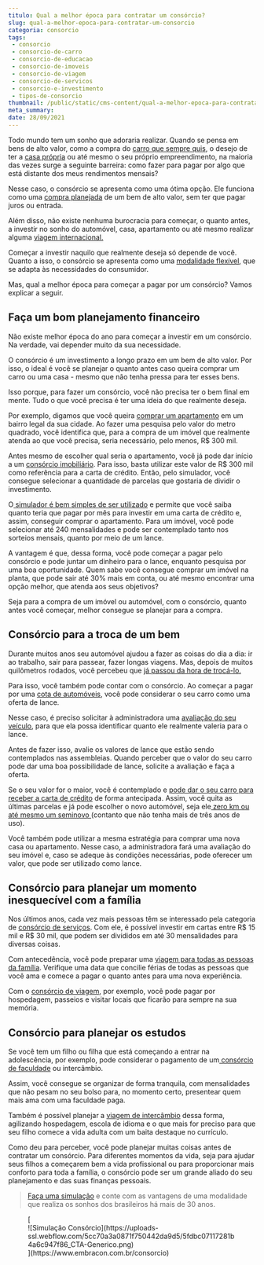 ```yaml
---
titulo: Qual a melhor época para contratar um consórcio?
slug: qual-a-melhor-epoca-para-contratar-um-consorcio
categoria: consorcio
tags:
 - consorcio
 - consorcio-de-carro
 - consorcio-de-educacao
 - consorcio-de-imoveis
 - consorcio-de-viagem
 - consorcio-de-servicos
 - consorcio-e-investimento
 - tipos-de-consorcio
thumbnail: /public/static/cms-content/qual-a-melhor-epoca-para-contratar-um-consorcio.jpg
meta_summary: 
date: 28/09/2021
---
```

Todo mundo tem um sonho que adoraria realizar. Quando se pensa em bens de alto valor, como a compra do [carro que sempre quis](https://www.embracon.com.br/blog/pensando-em-comprar-um-carro-saiba-o-que-levar-em-consideracao), o desejo de ter a [casa própria](https://www.embracon.com.br/blog/como-conquistar-a-estabilidade-da-casa-propria) ou até mesmo o seu próprio empreendimento, na maioria das vezes surge a seguinte barreira: como fazer para pagar por algo que está distante dos meus rendimentos mensais?

Nesse caso, o consórcio se apresenta como uma ótima opção. Ele funciona como uma [compra planejada](https://www.embracon.com.br/blog/8-motivos-que-comprovam-que-consorcio-e-investimento) de um bem de alto valor, sem ter que pagar juros ou entrada.

Além disso, não existe nenhuma burocracia para começar, o quanto antes, a investir no sonho do automóvel, casa, apartamento ou até mesmo realizar alguma [viagem internacional.](https://www.embracon.com.br/blog/saiba-como-montar-um-roteiro-de-viagem-em-7-passos)

Começar a investir naquilo que realmente deseja só depende de você. Quanto a isso, o consórcio se apresenta como uma [modalidade flexível](https://www.embracon.com.br/blog/entenda-como-o-consorcio-pode-te-ajudar-a-manter-a-estabilidade-financeira), que se adapta às necessidades do consumidor.

Mas, qual a melhor época para começar a pagar por um consórcio? Vamos explicar a seguir.

Faça um bom planejamento financeiro
-----------------------------------

Não existe melhor época do ano para começar a investir em um consórcio. Na verdade, vai depender muito da sua necessidade.

O consórcio é um investimento a longo prazo em um bem de alto valor. Por isso, o ideal é você se planejar o quanto antes caso queira comprar um carro ou uma casa - mesmo que não tenha pressa para ter esses bens.

Isso porque, para fazer um consórcio, você não precisa ter o bem final em mente. Tudo o que você precisa é ter uma ideia do que realmente deseja.

Por exemplo, digamos que você queira [comprar um apartamento](https://www.embracon.com.br/blog/como-comprar-um-apartamento) em um bairro legal da sua cidade. Ao fazer uma pesquisa pelo valor do metro quadrado, você identifica que, para a compra de um imóvel que realmente atenda ao que você precisa, seria necessário, pelo menos, R$ 300 mil.

Antes mesmo de escolher qual seria o apartamento, você já pode dar início a um [consórcio imobiliário](https://www.embracon.com.br/blog/guia-completo-consorcio-imobiliario). Para isso, basta utilizar este valor de R$ 300 mil como referência para a carta de crédito. Então, pelo simulador, você consegue selecionar a quantidade de parcelas que gostaria de dividir o investimento.

O[ simulador é bem simples de ser utilizado](https://www.embracon.com.br/blog/simulacao-de-consorcio) e permite que você saiba quanto teria que pagar por mês para investir em uma carta de crédito e, assim, conseguir comprar o apartamento. Para um imóvel, você pode selecionar até 240 mensalidades e pode ser contemplado tanto nos sorteios mensais, quanto por meio de um lance.

A vantagem é que, dessa forma, você pode começar a pagar pelo consórcio e pode juntar um dinheiro para o lance, enquanto pesquisa por uma boa oportunidade. Quem sabe você consegue comprar um imóvel na planta, que pode sair até 30% mais em conta, ou até mesmo encontrar uma opção melhor, que atenda aos seus objetivos?

Seja para a compra de um imóvel ou automóvel, com o consórcio, quanto antes você começar, melhor consegue se planejar para a compra.

Consórcio para a troca de um bem
--------------------------------

Durante muitos anos seu automóvel ajudou a fazer as coisas do dia a dia: ir ao trabalho, sair para passear, fazer longas viagens. Mas, depois de muitos quilômetros rodados, você percebeu que [já passou da hora de trocá-lo.](https://www.embracon.com.br/blog/confira-9-sinais-de-que-e-hora-de-trocar-de-carro)

Para isso, você também pode contar com o consórcio. Ao começar a pagar por uma [cota de automóveis](https://www.embracon.com.br/blog/como-funciona-consorcio-de-automoveis-por-que-boa-opcao), você pode considerar o seu carro como uma oferta de lance.

Nesse caso, é preciso solicitar à administradora uma [avaliação do seu veículo](https://www.embracon.com.br/blog/saiba-como-funciona-o-laudo-de-vistoria-no-consorcio), para que ela possa identificar quanto ele realmente valeria para o lance.

Antes de fazer isso, avalie os valores de lance que estão sendo contemplados nas assembleias. Quando perceber que o valor do seu carro pode dar uma boa possibilidade de lance, solicite a avaliação e faça a oferta.

Se o seu valor for o maior, você é contemplado e [pode dar o seu carro para receber a carta de crédito](https://www.embracon.com.br/blog/e-possivel-utilizar-um-carro-usado-para-dar-um-lance-em-um-consorcio) de forma antecipada. Assim, você quita as últimas parcelas e já pode escolher o novo automóvel, seja ele[ zero km ou até mesmo um seminovo ](https://www.embracon.com.br/blog/carro-zero-ou-seminovo)(contanto que não tenha mais de três anos de uso).

Você também pode utilizar a mesma estratégia para comprar uma nova casa ou apartamento. Nesse caso, a administradora fará uma avaliação do seu imóvel e, caso se adeque às condições necessárias, pode oferecer um valor, que pode ser utilizado como lance.

Consórcio para planejar um momento inesquecível com a família
-------------------------------------------------------------

Nos últimos anos, cada vez mais pessoas têm se interessado pela categoria de [consórcio de serviços](https://www.embracon.com.br/blog/consorcio-de-servicos-tudo-o-que-voce-precisa-saber-sobre-o-assunto). Com ele, é possível investir em cartas entre R$ 15 mil e R$ 30 mil, que podem ser divididos em até 30 mensalidades para diversas coisas.

Com antecedência, você pode preparar uma [viagem para todas as pessoas da família](https://www.embracon.com.br/blog/viagem-em-familia-4-dicas-para-agradar-a-todos). Verifique uma data que concilie férias de todas as pessoas que você ama e comece a pagar o quanto antes para uma nova experiência.

Com o [consórcio de viagem](https://www.embracon.com.br/blog/consorcio-de-viagens-embracon-vantagens), por exemplo, você pode pagar por hospedagem, passeios e visitar locais que ficarão para sempre na sua memória.

Consórcio para planejar os estudos
----------------------------------

Se você tem um filho ou filha que está começando a entrar na adolescência, por exemplo, pode considerar o pagamento de um[ consórcio de faculdade](https://www.embracon.com.br/blog/conheca-4-formas-de-pagar-a-faculdade) ou intercâmbio.

Assim, você consegue se organizar de forma tranquila, com mensalidades que não pesam no seu bolso para, no momento certo, presentear quem mais ama com uma faculdade paga.

Também é possível planejar a [viagem de intercâmbio](https://www.embracon.com.br/blog/7-dicas-essenciais-para-organizar-um-intercambio) dessa forma, agilizando hospedagem, escola de idioma e o que mais for preciso para que seu filho comece a vida adulta com um baita destaque no currículo.

Como deu para perceber, você pode planejar muitas coisas antes de contratar um consórcio. Para diferentes momentos da vida, seja para ajudar seus filhos a começarem bem a vida profissional ou para proporcionar mais conforto para toda a família, o consórcio pode ser um grande aliado do seu planejamento e das suas finanças pessoais.

> [Faça uma simulação](https://www.embracon.com.br/consorcio) e conte com as vantagens de uma modalidade que realiza os sonhos dos brasileiros há mais de 30 anos.

<figure class="w-richtext-figure-type-image w-richtext-align-center">[<div>![Simulação Consórcio](https://uploads-ssl.webflow.com/5cc70a3a0871f750442da9d5/5fdbc07117281b4a6c947f86_CTA-Generico.png)</div>](https://www.embracon.com.br/consorcio)</figure>
